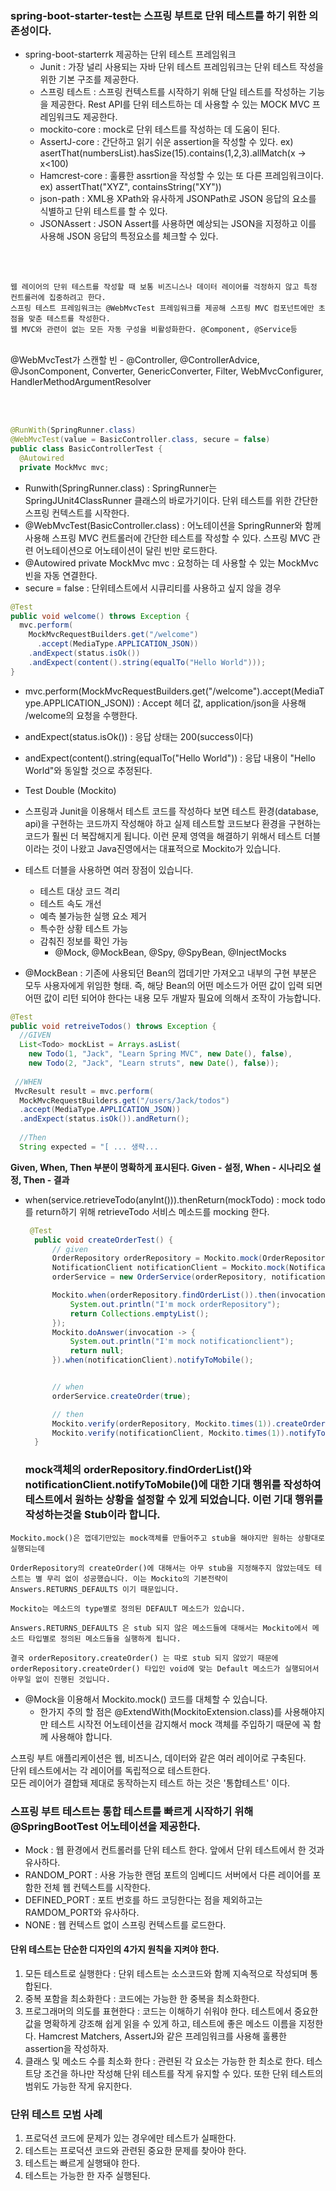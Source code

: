  ### spring-boot-starter-test는 스프링 부트로 단위 테스트를 하기 위한 의존성이다. 
  * spring-boot-starterrk 제공하는 단위 테스트 프레임워크
    * Junit : 가장 널리 사용되는 자바 단위 테스트 프레임워크는 단위 테스트 작성을 위한 기본 구조를 제공한다. 
    * 스프링 테스트 : 스프링 컨텍스트를 시작하기 위해 단일 테스트를 작성하는 기능을 제공한다. Rest API를 단위 테스트하는 데 사용할 수 있는 MOCK MVC 프레임워크도 제공한다.
    * mockito-core : mock로 단위 테스트를 작성하는 데 도움이 된다.
    * AssertJ-core : 간단하고 읽기 쉬운 assertion을 작성할 수 있다. ex) asertThat(numbersList).hasSize(15).contains(1,2,3).allMatch(x -> x<100)
    * Hamcrest-core : 훌륭한 assrtion을 작성할 수 있는 또 다른 프레임워크이다. ex) assertThat("XYZ", containsString("XY"))
    * json-path : XML용 XPath와 유사하게 JSONPath로 JSON 응답의 요소를 식별하고 단위 테스트를 할 수 있다.
    * JSONAssert : JSON Assert를 사용하면 예상되는 JSON을 지정하고 이를 사용해 JSON 응답의 특정요소를 체크할 수 있다. 

<br><br>
```
웹 레이어의 단위 테스트를 작성할 때 보통 비즈니스나 데이터 레이어를 걱정하지 않고 특정 컨트롤러에 집중하려고 한다.
스프링 테스트 프레임워크는 @WebMvcTest 프레임워크를 제공해 스프링 MVC 컴포넌트에만 초점을 맞춘 테스트를 작성한다.
웹 MVC와 관련이 없는 모든 자동 구성을 비활성화한다. @Component, @Service등
```
<br>
@WebMvcTest가 스캔할 빈 - @Controller, @ControllerAdvice, @JsonComponent, Converter, GenericConverter, Filter, WebMvcConfigurer, HandlerMethodArgumentResolver

<br><br>
```java
@RunWith(SpringRunner.class)
@WebMvcTest(value = BasicController.class, secure = false)
public class BasicControllerTest {
  @Autowired
  private MockMvc mvc;
```

* Runwith(SpringRunner.class) : SpringRunner는 SpringJUnit4ClassRunner 클래스의 바로가기이다. 단위 테스트를 위한 간단한 스프링 컨텍스트를 시작한다.
* @WebMvcTest(BasicController.class) : 어노테이션을 SpringRunner와 함께 사용해 스프링 MVC 컨트롤러에 간단한 테스트를 작성할 수 있다. 스프링 MVC 관련 어노테이션으로 어노테이션이 달린 빈만 로드한다. 
* @Autowired private MockMvc mvc : 요청하는 데 사용할 수 있는 MockMvc빈을 자동 연결한다.
* secure = false : 단위테스트에서 시큐리티를 사용하고 싶지 않을 경우


```java
@Test
public void welcome() throws Exception {
  mvc.perform(
    MockMvcRequestBuilders.get("/welcome")
      .accept(MediaType.APPLICATION_JSON))
    .andExpect(status.isOk())
    .andExpect(content().string(equalTo("Hello World")));
}
```

* mvc.perform(MockMvcRequestBuilders.get("/welcome").accept(MediaType.APPLICATION_JSON)) : Accept 헤더 값, application/json을 사용해 /welcome의 요청을 수행한다. 
* andExpect(status.isOk()) : 응답 상태는 200(success이다)
* andExpect(content().string(equalTo("Hello World")) : 응답 내용이 "Hello World"와 동일할 것으로 추정된다. 

* Test Double (Mockito)
* 스프링과 Junit을 이용해서 테스트 코드를 작성하다 보면 테스트 환경(database, api)을 구현하는 코드까지 작성해야 하고 실제 테스트할 코드보다 환경을 구현하는 코드가 훨씬 더 복잡해지게 됩니다. 이런 문제 영역을 해결하기 위해서 테스트 더블 이라는 것이 나왔고 Java진영에서는 대표적으로 Mockito가 있습니다.
* 테스트 더블을 사용하면 여러 장점이 있습니다.
  * 테스트 대상 코드 격리
  * 테스트 속도 개선
  * 예측 불가능한 실행 요소 제거
  * 특수한 상황 테스트 가능
  * 감춰진 정보를 확인 가능
    * @Mock, @MockBean, @Spy, @SpyBean, @InjectMocks
* @MockBean :  기존에 사용되던 Bean의 껍데기만 가져오고 내부의 구현 부분은 모두 사용자에게 위임한 형태. 즉, 해당 Bean의 어떤 메소드가 어떤 값이 입력 되면 어떤 값이 리턴 되어야 한다는 내용 모두 개발자 필요에 의해서 조작이 가능합니다.

```java
@Test
public void retreiveTodos() throws Exception {
  //GIVEN
  List<Todo> mockList = Arrays.asList(
    new Todo(1, "Jack", "Learn Spring MVC", new Date(), false),
    new Todo(2, "Jack", "Learn struts", new Date(), false));
    
 //WHEN
 MvcResult result = mvc.perform(
  MockMvcRequestBuilders.get("/users/Jack/todos")
  .accept(MediaType.APPLICATION_JSON))
  .andExpect(status.isOk()).andReturn();
  
  //Then
  String expected = "[ ... 생략...
```

<b> Given, When, Then 부분이 명확하게 표시된다. Given - 설정, When - 시나리오 설정, Then - 결과 </b>


* when(service.retrieveTodo(anyInt())).thenReturn(mockTodo) : mock todo를 return하기 위해 retrieveTodo 서비스 메소드를 mocking 한다.

  
  
  ```java
   @Test
    public void createOrderTest() {
        // given
        OrderRepository orderRepository = Mockito.mock(OrderRepository.class);
        NotificationClient notificationClient = Mockito.mock(NotificationClient.class);
        orderService = new OrderService(orderRepository, notificationClient);

        Mockito.when(orderRepository.findOrderList()).then(invocation -> {
            System.out.println("I'm mock orderRepository");
            return Collections.emptyList();
        });
        Mockito.doAnswer(invocation -> {
            System.out.println("I'm mock notificationclient");
            return null;
        }).when(notificationClient).notifyToMobile();


        // when
        orderService.createOrder(true);

        // then
        Mockito.verify(orderRepository, Mockito.times(1)).createOrder();
        Mockito.verify(notificationClient, Mockito.times(1)).notifyToMobile();
    }
  
  ```
  
  ### mock객체의 orderRepository.findOrderList()와 notificationClient.notifyToMobile()에 대한 기대 행위를 작성하여 테스트에서 원하는 상황을 설정할 수 있게 되었습니다. 이런 기대 행위를 작성하는것을 Stub이라 합니다.
  
```  
Mockito.mock()은 껍데기만있는 mock객체를 만들어주고 stub을 해야지만 원하는 상황대로 실행되는데 

OrderRepository의 createOrder()에 대해서는 아무 stub을 지정해주지 않았는데도 테스트는 별 무리 없이 성공했습니다. 이는 Mockito의 기본전략이 Answers.RETURNS_DEFAULTS 이기 때문입니다.

Mockito는 메소드의 type별로 정의된 DEFAULT 메소드가 있습니다.

Answers.RETURNS_DEFAULTS 은 stub 되지 않은 메소드들에 대해서는 Mockito에서 메소드 타입별로 정의된 메소드들을 실행하게 됩니다.

결국 orderRepository.createOrder() 는 따로 stub 되지 않았기 때문에 orderRepository.createOrder() 타입인 void에 맞는 Default 메소드가 실행되어서 아무일 없이 진행된 것입니다.

 ```
 
* @Mock을 이용해서 Mockito.mock() 코드를 대체할 수 있습니다.
  * 한가지 주의 할 점은 @ExtendWith(MockitoExtension.class)를 사용해야지만 테스트 시작전 어노테이션을 감지해서 mock 객체를 주입하기 때문에 꼭 함께 사용해야 합니다.
 
 
 
 
 
스프링 부트 애플리케이션은 웹, 비즈니스, 데이터와 같은 여러 레이어로 구축된다. <br>
단위 테스트에서는 각 레이어를 독립적으로 테스트한다. <br>
모든 레이어가 결합돼 제대로 동작하는지 테스트 하는 것은 '통합테스트' 이다. <br>


### 스프링 부트 테스트는 통합 테스트를 빠르게 시작하기 위해 @SpringBootTest 어노테이션을 제공한다. 
* Mock : 웹 환경에서 컨트롤러를 단위 테스트 한다. 앞에서 단위 테스트에서 한 것과 유사하다.
* RANDOM_PORT : 사용 가능한 랜덤 포트의 임베디드 서버에서 다른 레이어를 포함한 전체 웹 컨텍스트를 시작한다. 
* DEFINED_PORT : 포트 번호를 하드 코딩한다는 점을 제외하고는 RAMDOM_PORT와 유사하다.
* NONE : 웹 컨텍스트 없이 스프링 컨텍스트를 로드한다. 



#### 단위 테스트는 단순한 디자인의 4가지 원칙을 지켜야 한다. 

1. 모든 테스트로 실행한다 : 단위 테스트는 소스코드와 함께 지속적으로 작성되며 통합된다.
2. 중복 포함을 최소화한다 : 코드에는 가능한 한 중복을 최소화한다.
3. 프로그래머의 의도를 표현한다 : 코드는 이해하기 쉬워야 한다. 테스트에서 중요한 값을 명확하게 강조해 쉽게 읽을 수 있게 하고, 테스트에 좋은 메소드 이름을 지정한다. Hamcrest Matchers, AssertJ와 같은 프레임워크를 사용해 훌룡한 assertion을 작성하자.
4. 클래스 및 메소드 수를 최소화 한다 : 관련된 각 요소는 가능한 한 최소로 한다. 테스트당 조건을 하나만 작성해 단위 테스트를 작게 유지할 수 있다. 또한 단위 테스트의 범위도 가능한 작게 유지한다. 


### 단위 테스트 모범 사례

1. 프로덕션 코드에 문제가 있는 경우에만 테스트가 실패한다. 
2. 테스트는 프로덕션 코드와 관련된 중요한 문제를 찾아야 한다.
3. 테스트는 빠르게 실행돼야 한다.
4. 테스트는 가능한 한 자주 실행된다. 
